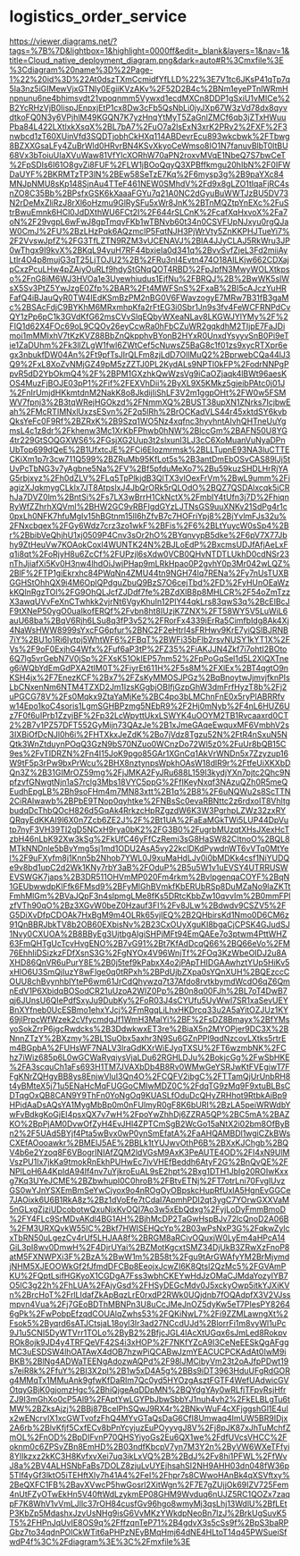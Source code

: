 # logistics_order_service


https://viewer.diagrams.net/?tags=%7B%7D&lightbox=1&highlight=0000ff&edit=_blank&layers=1&nav=1&title=Cloud_native_deployment_diagram.png&dark=auto#R%3Cmxfile%3E%3Cdiagram%20name%3D%22Page-1%22%20id%3D%22At0dszTXmCcmidfYfLLD%22%3E7V1tc6JKsP41qTp7q5Ia3nz5iGIMewVjxGTNly0EgiiKVzAKv%2F52D2B4c%2BNm1eyePTnlWRmHnpnunu6ne4bhimsvdt21vpoqnmm5Vywxd1ecdMXCn8DDP1gSxiU1vMICe%2B2YcRHzVjB0IispJEnpxjEtP1cx8Dw3cFb5QsNbLi0jyJXp67W3zVd78dx8qyvdtkoFQ0N3y6VPjhlM49KGQN7K7yzHnqYtMyT5ZaGnlZMCf6qb3jZTxHWuuPba84L422LXtlxkXsqX%2BL7bA7%2FuO7a2lsExN3xrK2PRv2%2FXF%2F3nwbcd1zT60XUinVfd3SQDTjobhCkHXq114ABDevrEcu893wkcbwk%2FTbwg8BZXXGsaLFy4ZuBrWld0HRvrBN4KSvXkyoCeWmso8IO1N7fanuvBlbT0ltBU68Vx3bToiuUIaXVuWaw81VfYlcXORhW70aPN2roxvMVqE1NbeQ7S7bwCeT%2FpSDIs6I61O8gvZi8FUF%2FLW1jBOoQqyQ3XPBffkmgu20hIbN%2F0IFWDaUYF%2BKRMTzTP3lN%2BEw58SeTzE7Kq%2F6mysp3g%2B9paYXc84MNJpNMU8sKp148SjnAu4TTeF461NEW0SMhdV%2Fd9x8gLZO1tlqaFjRC4snZO8C35Bb%2BPsfxGSK6kXaaaFGYu7q21A0NC2dGyuBuWWTJzBU5DV73N2rDeMxZliRzJ8rXl6oHzmu9GlRySFu5xWr8JnK%2BTnMQZtpYnEXc%2FuStrBwuEmnk6HCl0JdDXthWU6FCt2I%2F644rSLCnK%2FcafXqHxvoX%2Fa7oN%2F29vgpL6wFwJ8gpTmqvFKb1wTBNvb60t34n0CSVFUpNJxyu0rgQJaW0CmJ%2FU%2BzLHzPqk6AQzmclP5FqtNJH3PjWrVty5ZnKKPHJTueYi7%2F2VvswJpfZ%2FG3TfLZTN9RZM3vUCENAVJ%2BIA4JJyCLAJ5RkWru3JP0wThgx9I9kvX%2BKqL94yuH7RF44bxjeIa0d341q%2BvvSvfZjeL3Fd2miiAyLtlr4O4p8mujG3qT25LjTOJU2%2B%2FRu3nI4Evtn474O18AILKjw662CDXajpCxzPcuLHw4pZAiyOuRLf9hdyStGNqQOT4RBD%2FpJpfN3MwyWOLXtkpso%2FnG8iM6WJ3HVOa1e3Uyewhiudus1EjfNu%2FBRQJ%2B%2BwWK5sIWsX5Sv3PtZ5YwJzgE0Zfp%2BAR%2Ft4MWFSnS%2FxaB%2BI5cAJczYuHRFafQ4iBJauQyR0TW4IEdKSmBzPM2nBG0V6FWavzogyE7MRw7B31fB3gaMc%2BSAcFdjC9BYKhM6MRxmhpKfa2rFtEG3i0Sbr1Jn9s3fv4FeWCFRNPdCvQY1zPp6pC1k3GVdKfG62msCVvSlqEQbyWXeaNLav8LKGWJYlYMy%2F%2FIQ1d62X4FOc69oL9CQOv26eyCcwRa0hFbCZuWR2gqkdhM2TIjpE7FaJDimoi1mMMIxhV7tKzKVZ88BbZnQkpphvBYonB2HYxR0UnxdYsyyvSnB0Pi9eTie1ZaDUhm%2Fk3llZLgW1fwl6ZWtCef5cNuwsZ5BaG8c1f01zs9xycRTXpr6egx3nbukfDW04An%2Ft9pfTsJIrQLFm8zjLdD7OllMuQ2%2BprwebCQa44lJ3Q9%2FxL8XoZvNMjGZ49pM5zZZTJ0PL2KydALs9NPTl0kFP%2FodrNNPgPpvR5dD2YbOkmQ4%2F%2BPM1GXzhkQwWzsVg9iCaOZjaqk4lBWt96aesKOS4MuzFjBOJE03pP1%2Fif%2FEXVhDii%2ByXL9X5KMkz5gjeibPAtc0j01J%2FnIrUmjdHKkmtdnM2NakK8o8JkdijIiShLF3V2m1ggpOHt%2FW0w5FSMWV7fpnj3%2B3tqWRejHGOkzd%2FNmmXQ%2BUST38upXN1ZNrks7IcjbwEah%2FMcRTIMNxlUxzsESvn%2F2q5lRh%2BrOCKadVLS44r45xktdSY6kvbQksYeFc0F9Rf%2BZRxK%2B9Szq1WO5Nz4xqfnc3hyvhntAIvhQHTneUuYgmsL4c1z8dr%2Fkhenw3Mc1XrKbFPhwb0hNW%2BlccGm%2BAFN50U8YG4tr229GtSOQGXWS6%2FGsjXG2Uup3t2slxunI3LJ3cC6XoMuanVuNyaDPnUbTop699dQeE%2B1UfxtcJE%2FCi6EIozmrmsk%2BLLTupnE93NA3luCTTECKiXm1p7r3cw711Q599%2BZRuMb95KfLot5s%2B3antDmEbOSvCAS89lJj5tUvPcTbNG3v7yAgbne5Na%2FV%2Bf5pfduMeXo7%2Bu59kuzSHDLHrRjYAG5rbjxyz%2Fh0dZLV%2FLq5TpPlkjdB3QlTX3vlOexFrVm%2BwL9umm%2FiagizXJqkmygCLklx7JT8AtpslxJ4JbQrORk5rQLOdO%2BQZ7QSDAlxcqk5iCRhJa7DVZ0lm%2BntSi%2Fs7LX3wBrrH1CkNctX%2FmbIY4tUfn3j7D%2FhiqnRyWfZZhrhXQVml%2BHW2GC9vRBFIgdGYzLJTNsGS9uuXNKv21SdPg4r1c0pxLh0NFK7hfuMgIv15hBGtnm15lI6hZfvB7c7HOFriYpj8%2BjYvlmFJs32u%2FNxcbqex%2FGy6Wdz7crz3zo1wkF%2BFis%2F6%2BLtYuycW0sSp4%2Br%2BbibVeQhjhU1xj0509P4Cnv3sOr2hO%2BYqnvypB5dke%2F6pV7X77Jbhy9ZtHeuVw7KOAokCoxl4WUNTK24N%2BJLoEdP%2BxcmsUDJfAfjAeLxFq1i8qt%2FoRjyH8u6ZcCf%2FUPzjl6sXdw0VCB0QHvNTDTLUkhD0cdNSr23nThJjiafXi5Kv0H3nw4lhdOiJwjPHap9mLRkHpao0P2gvhY0p3Mr042wLQZ%2BlF%2FTP1giEkrxhc84PWqNn4ZMU44tn9NGH74lq7RENa%2Fy7nUsTUXBGGHStOhhQX9i4M6OplQPdguZbuQ9BzS7O6cejTbd%2FD%2FyHUnOEaWzkKQlnRgzTOl%2FG9OhQLJcfZJDdf7fe%2BZdXlB8p8MHLCR%2F54oZmTzzX3awqUVvFeXnCTwhkk2vjrNt6VgyKhuIn12PlY44qkLrs83qwS3q%2BcElBcJF9tXNeP50ygO0uaIkofERQf%2Fvbn8ht8IUzjK7ZNX%2FT58WY5V5LuWiL6auU68ba%2BqV6Rjh6LSu8q3fP3v52%2FRorFx4339iErRa5CimfbIdg8Ak4Xj4NaWsHWW8999sYxcFG6pfur%2BNC2F2eHtrl4sFRHwv9KrE7yiQSlBJRNB7iY%2BU1o1Ri6Iytpj5WhtWF6%2FBqT%2BWFi35bFlb2rsvNUSY1kYT1X%2FVs%2F9oF0ExjhG4Wfx%2Fuf6aP3tP%2FZ35%2FiAKJJN4Zkf7i7ohtI2BOto6Q7lg5vrGebN7V0jSp%2FXsK51OkIEP57nm52%2FpPoGqSel1d5L2XlQXTneg6iWQbYdEmGdPXA2tIM0T%2FiyrEt611H%2F5s8M%2FXlEx%2BT4qgtO9nKSH4jx%2F7EnezKCF%2Bx7%2FZsKyMMOSJPGz%2BqBnoytwJjmvjfknPIsLbCNxenNm6NTM4TZXD2Jm1IzsKGgbjOBIfjGzpGhW3dmFrfHyzT8b%2Fj2uPGCG78V%2Fs0Mqkx9ZtaYaMjKe%2BC4po3bLMChnFnE0x5ryPlABRRfvw14Epo1koC4soris1LgmSGHBPzmg5NEbR9%2F2Hj0mNyb%2F4nL6HUZ6Uz7F0f6uIPrb1ZzvjBF%2Fp32LcWpyttUkxLSWYK4uOOYM2TB1Rvcaaxrd0CT2%2B7v1PZ57DFT552GyMijn73QAzJe%2B1xJmeGAqeEwquxMF6VmbhV2s3IXBiOfDcNJl0h6i%2FHTXkxJeZdK%2Bo7jVdz8Tgzu52N%2FtR4nSxuN5NQtk3WnZtduynPOqQ3GzN9bS70NZuo0WCnzDo72Wl5z0%2FuUr8bQB15C9es%2FvTIDRZN%2Fn4I15JoK9pgo85GAr1XGnCq1AkVrWNDn5x7Zzyzup16W9tF5p3rPw9bxPrWcu%2BHX8nztynpsWpkhOAsW18dlR9r%2FtfeUiXKXbDQn3Z%2B31GIMrOZ59mg%2FjJMKA2FyJRu688L159I3kydjYXn7pjtc2Qhc9NpfzvfGNwgtNjn1aS7rclg3Mbs18VYC5ppG%2FfIKeyNxqf3NAzuQZh0R5meQEudhEpgLB%2Bh9soFHm4m7MN83xtt%2B1q%2B8%2F6uNQWu2s8ScTTN2CiRAlwawb%2BPbE9TNop0qyhtke%2FNBsSc0evaRBNttc2z6rdxoIT8VhltgbudqDcThbQOcH826d5GqAk4RrkzcHpRZgzdW6K3W3PgrhpLZWz32zxRYQRqyEdKKAI9l6X0n7Zcb6ZE2J%2F%2Bt1UA%2FaEaMGkTWi5LUP44DpVutp7nyF3VH39TI2gD5NCxH9rya0bK2%2FG3B0%2FugrbMUzqtXHsJXexHcTzbH46nLbK92Xw3kSg%2FkUfC46yFfCzRemi3sG8HaSW82CltnoO%2BQL8MTkNNDnle5bBvYmg5sj1md1ODU2AsA5vy22kclDKdPywdnWT6vVTq0MtYel%2F9uFXyfm8j1Knn5b2Nhob7YWL0J9xuMaHdLJv0i0bMDKk4csf1NiYUDQe9v8bd1upC2d2Wk1KNy7rbY3aB%2FOduP%2B5u5W1v1uEVSY4UTRRUSWEVSWGK7japs%2B3DR511OHVmMP020Fm4rkm%2BvlpgenqaCOYF%2BqN1GEUbwwdpKlFfk6FMsd9%2BFyMlGhBVmkfKbERUbRSp8DuMZaNo9laZKTtFmhMlGm%2BVaJQpF3n4sIpmgLMe8fKs5DRtcKbbZw10qvvIm%2B0mmFPlzfVTh90qO%2Bz3XGvW0beZ0Hzauf3FI%2Fv8JLw%2Bdwdv9CSZV5%2FG5DiXvDfpCDOAk7HxBgM9m4OLRk65vjIEQ%2B2QHbirsKd1Nmo0D6CM6z91QnBBRJbkTV8b2OB60EXbisNv%2B23CxOUyXguKI8bgaCjCPSK4GJudSJ1Nvy0CXUOA%2B8BByEg3UjtbgAIgiSHPjMFt94EmQAEe7o3ptwm4PttWHZ63FmQHTgUcTcvHvgENO%2B7vG91%2Bt7KfAdDcqQ66%2BQ66eVo%2FM76EhhIiDSizkzFDfXsnS3G%2FgNYOx4V96WnjTf%2FOq3KzWbeOIDJ2u8AXHD86QnVR6uPurY8E%2B0j5tef9kPabxX4o2jPApTHIDGAAwhztYUp5HiKv5xHlO6U3SmQjIuzY8wFlge0q0tRPxh%2BPdUjbZXpa0sYQnXUH%2BQEzccCOUU8chBvynhbIYteP6wm61JrCdQhywzq7t37Afdo8rvtkbymdWcdO6qZ6QmnEdV1P6XbidqBOSodCR21uUzoA2WIZ0Pp%2B0n8q00FJh%2BL7oT4DwB7qj6JUnsU6QIePdfSxyJu9DubKy%2FoR03J4sCYUfu5UyWwl7SR1xaSevUEYBnXYfneb0UcESBmo1ehxYJcj%2FmRgqLiLhxHKDrcq33u2A5aYitOZJUz1KY69jlPrpcWfWzek2cVfycmdgJf1WmH3MalYi%2BF%2FsDZ8Bmayx%2BfYMsyoSokZrrP6jgcRwdcks%2B3DdwkwxET3re%2BiaX5n2MYOPjer9DC3X%2BNnnZTzY%2BXzmy%2BL1SuObx5axhr3N9Su6GZnPPl9qdNzcovLXtks5rtrEm4BGpbA%2FUHsWF7NALV3lraGdKXrWiEJyqTXSU%2FT6wzmbNK%2FChz7iWiz685p6L0wGCWaRyqiysVjaLDu62RGHLDJu%2BokjcGg%2FwSbHKE%2FA3scquCh1aFs693H1TM7JVAXbDb4B8Rv0WMwGeYSRJwKtFVEgiwT7FFgKNrZQHgyBB8ys8EnjwVluI3Qn4O%2FCQFV2ibgC%2FTTamQjUrUnbRH8t4yBMteX5j71u5ENaHcMqFUGGoCMIwMDZ0C%2FdqTG9zMq9F9xtuBLBsCDTqgOxQB8CAN9Y9ThFn0YoNgOq9KUASLfOduDcQHyZRHhot9RtbkAiBp9HPidAaDsAQsYA1MygMbBp0m0nFUlmyR0gF8K6bURI%2BzLA5peiWRWdbYwFvBdkgKoGjEI4psxQX7v7wH%2FpoYwZhhDj6ZZRA5QP%2BC5mA%2BAZKO%2BpPjAM0DvwOfZyH4EvJHl4ZPTCmSgB2WcGo15aNtX2i02bm8OfByBn2%2F5UAd5BYjf4Pta5wBvx0wP0ynSmEfatA%2FaAHQAMBDl1wgiCZkBWsCXEfAOooawkr%2BMElJ5AE%2BBLk1tYUJwvOthP6B%2BXxKJChgb%2BQV4b6e2Yzoq8F6VBogrINIAfZQM2ldVGsM9AxK3PeAUTE4OD%2FI4xN9UlMVszPU1Ix7jkKa9tmokRnEkhPUHwEc7ivVHEfBeddh6AtyF2G%2BnQvQE%2FNPlLoH6A4KpIdA94If4nv7uYjkroEuAL9sE2hpt%2Bxg1DTH1JbIg20ROIwKxxg7Kq3UYeJCME%2BZbwhupI0C0hroB%2FBtvETNj%2FT7otrLni70FvglUvzGS0wYJnYSXEmBmSeYwCjyox9o4nROgOyOBpskcHupRfUxlA5HgnEvGGCe7JAOixk6U6B1RkA8z%2Bz1dVoEfe7tCdaI7ApmhPDI2qt3ygC7YOrwGXXVaM5nGLxgZjziUDcobotwQxuNjxKvOQI7Ao3w5xEbQdxg%2FyjLoDyFmmBmoD%2FY4FLc9SrMDvAKdl4BG1AH%2BjhMcDP2TaGwHspBJv72lcQnoD2A06B%2FM3URXQvkW55IC%2Bkf7HWISEHQcYp%2B03wPsNxP3G%2FqkwZylcxTbRN50uLgezCv4rUf5LHJAA8f%2BRGM8aRCivOQuxjW0LyEm4aHPcA14GiL3pI8wv0DmwH%2F4DjrUYai%2BZMotKgcxtSMZ34DjUkB3ZRwXzFnoP8atM5FXNWPXi3F%2BzA%2BwW1m%2B58t%2Fgu9tArGWAfyYM2BrMjymdjNHM5XJEOOWkGf2fJfmdDFCBp8EeojxJcwZI6K8Qtsl2QzMc5%2FGVAmPKU%2FQptLsifHGKyoX1CGDgA7Fss3wbhCKEYwHdJzOMaCJMdaYozyIYB7O5lC3g22h%2FhLUA%2FAjyGsd%2FHSyDEGcMdv0J5xckyOwp5itkYJXiKVn%2BrcHoT%2FrlLIdafZkApBqzLrE0rxdP2RWk0UQjdnb7fOQAdpfX3V2VJssmpvn4Vua%2Fj7GEoBDThMBNPn3U8uCcJMeJnOZ5dyKw5eT7PIesPY82646gPk%2FwPobpEfzqdCOUAlqZwhs53%2FQKiNwL7%2Fi9ZZMLawngXt%2Fsok5%2Byqrd6sATJCtsjaL18oyl3Ir3ad27NCcdUJd%2BlorrFi1m8vyWl1uPc9J1u5CNI5DyWTVrr1TOLo%2ByB2%2BfjcJGL4lAcXtUGqx6sJmLed8RokpvROk8ojk9JD4y4TRFQeVF42S4i3xHOP%2F7NKfYZcA9I3CeNeEESkQgAFggMC3uESDSW4lhOATAwX4dOB7hzwPiQCABwJzmYEACUCPCKAdAt0IwM9iBKB%2BlNg4ADWaTEENgAdozwAQPd%2F98lJMCibyVm23t2oAJfpPDwt19s7eiR8k%2FfuY%2BI3X2pl%2B1w5xD4A5g%2BBs9iDT3963HduUFgRdGORg4MMqTx1MMuAnk9gfwKfDaRIm7Qc0yd5HYOzgAsztFGTF4WefUAdwicGVOtqyGBjK0gjomzHgc%2BhiQjgeAqDDpMN%2BQYdgYAy0wRLfjTFpvRsjHfrZJ9I3mGhXo0cP5Al9%2FAptYwLGYPbJbwSbbYJ1nuh4vh2%2FkELBLgTu6tMW%2BZksAjzj%2BBj87BceIPhSQwJ9RX4r%2BNkvWuF4cXFjggshGl1E4uIx2wENcrvIX1xcGWTvofzFhQ4MYvGTaQsDaG6CfI8Umwaq4ImUW5BR9IDjx2A6rb%2BlvKfjf5CxfECv8bPnYcyjuzEuPOyyvgJ8V%2Fj8pJK87xJhTuMchfZmOL%2FnOD%2BpDIFvnP70QHSYiyoGs2Eu6QX1we%2FdfUVcsVHCC%2Foknm0c6ZPSvZBn8EmHD%2B03ndfKbcpV7yn7M3Y2n%2ByVW6WXeTFfyi8YIIkzxz2kKC3H8KvfxvXei7uq3ikLxVQ%2B%2BdJ%2Fv8hi1PFWL%2FfWvJ8a%2BV4ALHSNbFaBs7DOLZ8zjuLvUYEjhsahSI2NH9AHH03dn048fW36p5Tlf4yGf3lktO5iTEHftXIy7h41A4%2FeI%2Fhpr7s8CWwoHAnBk4qXSVftxy%2BeQXFC1FB%2BavXVwcP5hwGosrl2XitWgn%2F7E7gZUjjOk69IZV725Fem4nUtFZyOTwEkHn5V40ftWdLzykmEP08GHM9Wvduq6nUJZ5RC1QOZx7zaqpF7K8WhV1vVmLJllc37rOH84cusfGv96hgo8wmyMj3qsLhj13WdlU%2BfLEtP3KbZp5MdashxJzvUsNHg9isG6VvMKzYWkdpNeoBn7lzJ%2BrkUgSuvK5T5%2FHPnJqUvIE8OS9q%2FffzqnTeP71%2B4gdvX3s5cSs9f%2BpS3baRPGbz7to34qdnPOlCkWTit6aPHPzNEyBMqHmj64dNE4HLtoT14q45PWSueiSfwdP4f%3C%2Fdiagram%3E%3C%2Fmxfile%3E
